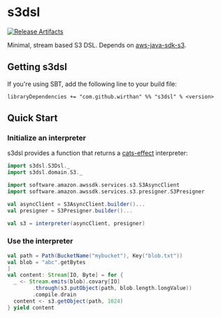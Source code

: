# s3dsl

[![Release Artifacts][Badge-SonatypeReleases]][Link-SonatypeReleases]

Minimal, stream based S3 DSL. Depends on [aws-java-sdk-s3](https://github.com/aws/aws-sdk-java/tree/master/aws-java-sdk-s3).

## Getting s3dsl
If you're using SBT, add the following line to your build file:

    libraryDependencies += "com.github.wirthan" %% "s3dsl" % <version>

## Quick Start

### Initialize an interpreter

s3dsl provides a function that returns a [cats-effect](https://github.com/typelevel/cats-effect) interpreter:

```scala
import s3dsl.S3Dsl._
import s3dsl.domain.S3._

import software.amazon.awssdk.services.s3.S3AsyncClient
import software.amazon.awssdk.services.s3.presigner.S3Presigner

val asyncClient = S3AsyncClient.builder()...
val presigner = S3Presigner.builder()...

val s3 = interpreter(asyncClient, presigner)
```

### Use the interpreter

```scala
val path = Path(BucketName("mybucket"), Key("blob.txt"))
val blob = "abc".getBytes
] 
val content: Stream[IO, Byte] = for {
  _ <- Stream.emits(blob).covary[IO]
        .through(s3.putObject(path, blob.length.longValue))
        .compile.drain
  content <- s3.getObject(path, 1024)      
} yield content

```

[Link-SonatypeReleases]: https://oss.sonatype.org/content/repositories/releases/com/github/wirthan/s3dsl_2.13/ "Sonatype Releases"
[Badge-SonatypeReleases]: https://img.shields.io/nexus/r/https/oss.sonatype.org/com.github.wirthan/s3dsl_2.13.svg "Sonatype Releases"
